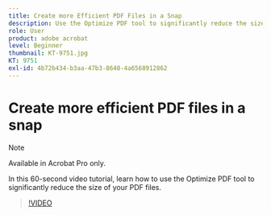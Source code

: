 ```yaml
---
title: Create more Efficient PDF Files in a Snap
description: Use the Optimize PDF tool to significantly reduce the size of your PDF files
role: User
product: adobe acrobat
level: Beginner
thumbnail: KT-9751.jpg
KT: 9751
exl-id: 4b72b434-b3aa-47b3-8648-4a6568912862
---
```

# Create more efficient PDF files in a snap

>[!NOTE]
>
>Available in Acrobat Pro only.

In this 60-second video tutorial, learn how to use the Optimize PDF tool to significantly reduce the size of your PDF files.

>[!VIDEO](https://video.tv.adobe.com/v/340077?hidetitle=true)
